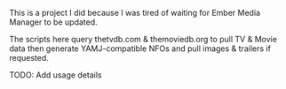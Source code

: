 This is a project I did because I was tired of waiting for Ember Media Manager to be updated.

The scripts here query thetvdb.com & themoviedb.org to pull TV & Movie data then generate YAMJ-compatible NFOs and pull images & trailers if requested.

TODO: Add usage details
